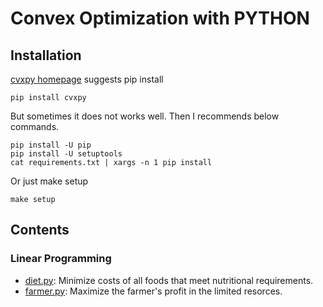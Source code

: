 # Convex Optimization with PYTHON

## Installation

[cvxpy homepage](<https://www.cvxpy.org/install/>) suggests pip install

```
pip install cvxpy
```

But sometimes it does not works well. Then I recommends below commands.

```
pip install -U pip 
pip install -U setuptools
cat requirements.txt | xargs -n 1 pip install
```

Or just make setup

```
make setup
```

## Contents

### Linear Programming

- [diet.py](<https://github.com/enfow/convex-opt-python/blob/master/linear_programming/diet.py>): Minimize costs of all foods that meet nutritional requirements.
- [farmer.py](<https://github.com/enfow/convex-opt-python/blob/master/linear_programming/farmer.py>): Maximize the farmer's profit in the limited resorces.
